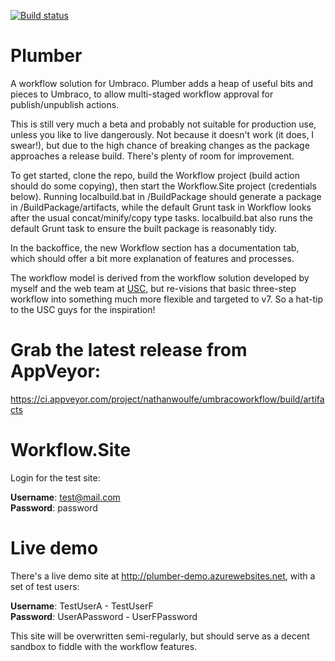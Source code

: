 [![Build status](https://ci.appveyor.com/api/projects/status/ap94da7169wk0g0v?svg=true)](https://ci.appveyor.com/project/nathanwoulfe/umbracoworkflow)


Plumber
=========
A workflow solution for Umbraco. Plumber adds a heap of useful bits and pieces to Umbraco, to allow multi-staged workflow approval for publish/unpublish actions. 

This is still very much a beta and probably not suitable for production use, unless you like to live dangerously. Not because it doesn't work (it does, I swear!), but due to the high chance of breaking changes as the package approaches a release build. There's plenty of room for improvement.

To get started, clone the repo, build the Workflow project (build action should do some copying), then start the Workflow.Site project (credentials below). Running localbuild.bat in /BuildPackage should generate a package in /BuildPackage/artifacts, while the default Grunt task in Workflow looks after the usual concat/minify/copy type tasks. localbuild.bat also runs the default Grunt task to ensure the built package is reasonably tidy.

In the backoffice, the new Workflow section has a documentation tab, which should offer a bit more explanation of features and processes.

The workflow model is derived from the workflow solution developed by myself and the web team at [USC](http://www.usc.edu.au), but re-visions that basic three-step workflow into something much more flexible and targeted to v7. So a hat-tip to the USC guys for the inspiration!

Grab the latest release from AppVeyor:
=========
https://ci.appveyor.com/project/nathanwoulfe/umbracoworkflow/build/artifacts

Workflow.Site
=========
Login for the test site:

**Username**: test@mail.com<br/>
**Password**: password

Live demo
=========
There's a live demo site at http://plumber-demo.azurewebsites.net, with a set of test users:

**Username**: TestUserA - TestUserF<br />
**Password**: UserAPassword - UserFPassword

This site will be overwritten semi-regularly, but should serve as a decent sandbox to fiddle with the workflow features. 

